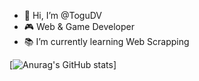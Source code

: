 - 🧟 Hi, I’m @ToguDV
- 🎮 Web & Game Developer
- 📚 I’m currently learning Web Scrapping


[![Anurag's GitHub stats](https://github-readme-stats.vercel.app/api?username=ToguDV&show_icons=true&theme=radical)]

